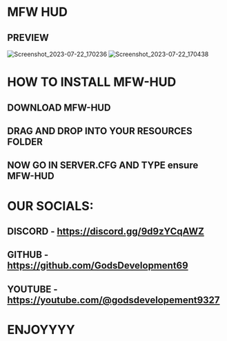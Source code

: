 # MFW HUD 

## PREVIEW
![Screenshot_2023-07-22_170236](https://github.com/GodsDevelopment69/mfw-hud/assets/116272690/f3d2f29a-c23e-4793-acc2-3550c147d047)
![Screenshot_2023-07-22_170438](https://github.com/GodsDevelopment69/mfw-hud/assets/116272690/325c0954-7b00-4f16-96b3-cea79e64d7ff)

# HOW TO INSTALL MFW-HUD

## DOWNLOAD MFW-HUD 
## DRAG AND DROP INTO YOUR RESOURCES FOLDER
## NOW GO IN SERVER.CFG AND TYPE ensure MFW-HUD

# OUR SOCIALS:
## DISCORD - https://discord.gg/9d9zYCqAWZ
## GITHUB - https://github.com/GodsDevelopment69
## YOUTUBE - https://youtube.com/@godsdevelopement9327

# ENJOYYYY
